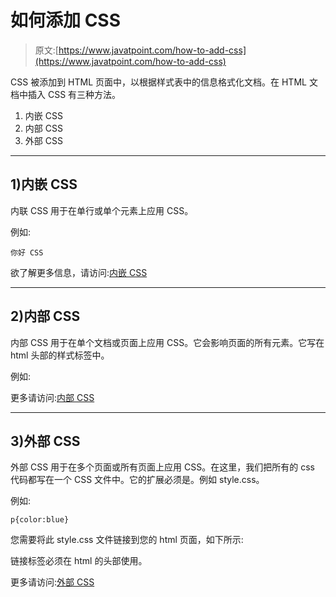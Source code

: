 # 如何添加 CSS

> 原文:[https://www.javatpoint.com/how-to-add-css](https://www.javatpoint.com/how-to-add-css)

CSS 被添加到 HTML 页面中，以根据样式表中的信息格式化文档。在 HTML 文档中插入 CSS 有三种方法。

1.  内嵌 CSS
2.  内部 CSS
3.  外部 CSS

* * *

## 1)内嵌 CSS

内联 CSS 用于在单行或单个元素上应用 CSS。

例如:

```
你好 CSS

```

欲了解更多信息，请访问:[内嵌 CSS](inline-css)

* * *

## 2)内部 CSS

内部 CSS 用于在单个文档或页面上应用 CSS。它会影响页面的所有元素。它写在 html 头部的样式标签中。

例如:

更多请访问:[内部 CSS](internal-css)

* * *

## 3)外部 CSS

外部 CSS 用于在多个页面或所有页面上应用 CSS。在这里，我们把所有的 css 代码都写在一个 CSS 文件中。它的扩展必须是。例如 style.css。

例如:

```
p{color:blue}

```

您需要将此 style.css 文件链接到您的 html 页面，如下所示:

链接标签必须在 html 的头部使用。

更多请访问:[外部 CSS](external-css)